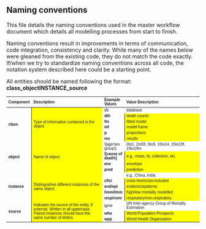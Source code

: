 ## Naming conventions

This file details the naming conventions used in the master workflow
document which details all modelling processes from start to finish.

Naming conventions result in improvements in terms of communication,
code integration, consistency and clarity. While many of the names below
were gleaned from the existing code, they do not match the code exactly.
If/when we try to standardize naming conventions across all code, the
notation system described here could be a starting point.

All entities should be named following the format:
**class_objectINSTANCE_source**

<table class=" lightable-paper" style="font-size: 10px; font-family: &quot;Arial Narrow&quot;, arial, helvetica, sans-serif; width: auto !important; margin-left: auto; margin-right: auto;">
<thead>
<tr>
<th style="text-align:left;">
Component
</th>
<th style="text-align:left;">
Description
</th>
<th style="text-align:left;">
Example Values
</th>
<th style="text-align:left;">
Value Description
</th>
</tr>
</thead>
<tbody>
<tr>
<td style="text-align:left;font-weight: bold;vertical-align: middle !important;font-weight: bold;border-right:1px solid;" rowspan="6">
class
</td>
<td style="text-align:left;vertical-align: middle !important;width: 30em; background-color: yellow !important;" rowspan="6">
Type of information contained in the object.
</td>
<td style="text-align:left;">
db
</td>
<td style="text-align:left;">
database
</td>
</tr>
<tr>
<td style="text-align:left;font-weight: bold;border-right:1px solid;">
dth
</td>
<td style="text-align:left;width: 30em; background-color: yellow !important;">
death counts
</td>
</tr>
<tr>
<td style="text-align:left;font-weight: bold;border-right:1px solid;">
fm
</td>
<td style="text-align:left;width: 30em; background-color: yellow !important;">
fitted model
</td>
</tr>
<tr>
<td style="text-align:left;font-weight: bold;border-right:1px solid;">
mf
</td>
<td style="text-align:left;width: 30em; background-color: yellow !important;">
model frame
</td>
</tr>
<tr>
<td style="text-align:left;font-weight: bold;border-right:1px solid;">
p
</td>
<td style="text-align:left;width: 30em; background-color: yellow !important;">
proportions
</td>
</tr>
<tr>
<td style="text-align:left;font-weight: bold;border-right:1px solid;">
res
</td>
<td style="text-align:left;width: 30em; background-color: yellow !important;">
results
</td>
</tr>
<tr>
<td style="text-align:left;font-weight: bold;vertical-align: middle !important;font-weight: bold;border-right:1px solid;" rowspan="4">
object
</td>
<td style="text-align:left;vertical-align: middle !important;width: 30em; background-color: yellow !important;" rowspan="4">
Name of object.
</td>
<td style="text-align:left;">
\[age/sex group\]
</td>
<td style="text-align:left;">
0to1, 1to59, 5to9, 10to14, 15to19f, 15to19m
</td>
</tr>
<tr>
<td style="text-align:left;font-weight: bold;border-right:1px solid;">
\[cause of death\]
</td>
<td style="text-align:left;width: 30em; background-color: yellow !important;">
e.g., meas, tb, collectvio, etc.
</td>
</tr>
<tr>
<td style="text-align:left;font-weight: bold;border-right:1px solid;">
env
</td>
<td style="text-align:left;width: 30em; background-color: yellow !important;">
envelope
</td>
</tr>
<tr>
<td style="text-align:left;font-weight: bold;border-right:1px solid;">
pred
</td>
<td style="text-align:left;width: 30em; background-color: yellow !important;">
prediction
</td>
</tr>
<tr>
<td style="text-align:left;font-weight: bold;vertical-align: middle !important;font-weight: bold;border-right:1px solid;" rowspan="5">
instance
</td>
<td style="text-align:left;vertical-align: middle !important;width: 30em; background-color: yellow !important;" rowspan="5">
Distinguishes different instances of the same object.
</td>
<td style="text-align:left;">
<country> </country>
</td>
<td style="text-align:left;">
e.g., China, India
</td>
</tr>
<tr>
<td style="text-align:left;font-weight: bold;border-right:1px solid;">
cf/ci
</td>
<td style="text-align:left;width: 30em; background-color: yellow !important;">
crisis-free/crisis-included
</td>
</tr>
<tr>
<td style="text-align:left;font-weight: bold;border-right:1px solid;">
end/epi
</td>
<td style="text-align:left;width: 30em; background-color: yellow !important;">
endemic/epidemic
</td>
</tr>
<tr>
<td style="text-align:left;font-weight: bold;border-right:1px solid;">
hmm/lmm
</td>
<td style="text-align:left;width: 30em; background-color: yellow !important;">
high/low mortality modelled
</td>
</tr>
<tr>
<td style="text-align:left;font-weight: bold;border-right:1px solid;">
resp/nonr
</td>
<td style="text-align:left;width: 30em; background-color: yellow !important;">
respiratory/non-respiratory
</td>
</tr>
<tr>
<td style="text-align:left;font-weight: bold;vertical-align: middle !important;font-weight: bold;border-right:1px solid;" rowspan="3">
source
</td>
<td style="text-align:left;vertical-align: middle !important;width: 30em; background-color: yellow !important;" rowspan="3">
Indicates the source of the entity, if external. Written in all
uppercase. Paired instances should have the same number of letters.
</td>
<td style="text-align:left;">
igme
</td>
<td style="text-align:left;">
UN Inter-agency Group of Mortality Estimation
</td>
</tr>
<tr>
<td style="text-align:left;font-weight: bold;border-right:1px solid;">
who
</td>
<td style="text-align:left;width: 30em; background-color: yellow !important;">
World Population Prospects
</td>
</tr>
<tr>
<td style="text-align:left;font-weight: bold;border-right:1px solid;">
wpp
</td>
<td style="text-align:left;width: 30em; background-color: yellow !important;">
World Health Organization
</td>
</tr>
</tbody>
</table>
